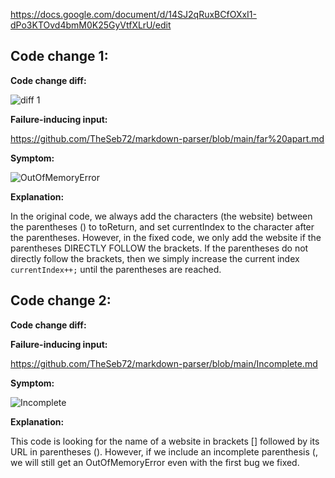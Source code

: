 https://docs.google.com/document/d/14SJ2qRuxBCfOXxI1-dPo3KTOvd4bmM0K25GyVtfXLrU/edit

## Code change 1:

**Code change diff:**

![diff 1](https://user-images.githubusercontent.com/90715607/164960400-4367a775-5e8f-4909-9a6c-48b4eb565db8.PNG)

**Failure-inducing input:**

https://github.com/TheSeb72/markdown-parser/blob/main/far%20apart.md

**Symptom:**

![OutOfMemoryError](https://user-images.githubusercontent.com/90715607/164957021-ec8d6fb6-a2c4-4034-9f63-0c4f362637f3.PNG)

**Explanation:**

In the original code, we always add the characters (the website) between the parentheses () to toReturn, and set currentIndex to the character after the parentheses. However, in the fixed code, we only add the website if the parentheses DIRECTLY FOLLOW the brackets. If the parentheses do not directly follow the brackets, then we simply increase the current index ```currentIndex++;``` until the parentheses are reached.

## Code change 2:

**Code change diff:**


**Failure-inducing input:**

https://github.com/TheSeb72/markdown-parser/blob/main/Incomplete.md

**Symptom:**

![Incomplete](https://user-images.githubusercontent.com/90715607/164999176-c1fae80d-cded-4e13-8630-d4c4eeb8bc17.PNG)

**Explanation:**

This code is looking for the name of a website in brackets [] followed by its URL in parentheses (). However, if we include an incomplete parenthesis (, we will still get an OutOfMemoryError even with the first bug we fixed.

